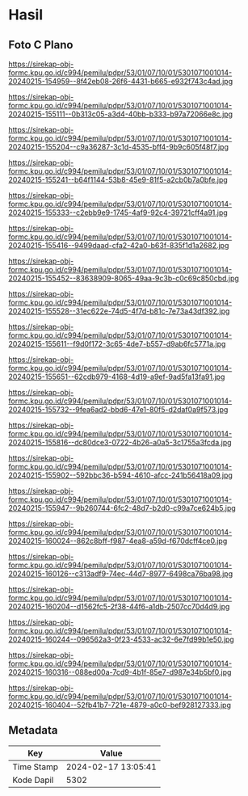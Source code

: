 # Hasil

## Foto C Plano

https://sirekap-obj-formc.kpu.go.id/c994/pemilu/pdpr/53/01/07/10/01/5301071001014-20240215-154959--8f42eb08-26f6-4431-b665-e932f743c4ad.jpg

https://sirekap-obj-formc.kpu.go.id/c994/pemilu/pdpr/53/01/07/10/01/5301071001014-20240215-155111--0b313c05-a3d4-40bb-b333-b97a72066e8c.jpg

https://sirekap-obj-formc.kpu.go.id/c994/pemilu/pdpr/53/01/07/10/01/5301071001014-20240215-155204--c9a36287-3c1d-4535-bff4-9b9c605f48f7.jpg

https://sirekap-obj-formc.kpu.go.id/c994/pemilu/pdpr/53/01/07/10/01/5301071001014-20240215-155241--b64f1144-53b8-45e9-81f5-a2cb0b7a0bfe.jpg

https://sirekap-obj-formc.kpu.go.id/c994/pemilu/pdpr/53/01/07/10/01/5301071001014-20240215-155333--c2ebb9e9-1745-4af9-92c4-39721cff4a91.jpg

https://sirekap-obj-formc.kpu.go.id/c994/pemilu/pdpr/53/01/07/10/01/5301071001014-20240215-155416--9499daad-cfa2-42a0-b63f-835f1d1a2682.jpg

https://sirekap-obj-formc.kpu.go.id/c994/pemilu/pdpr/53/01/07/10/01/5301071001014-20240215-155452--83638909-8065-49aa-9c3b-c0c69c850cbd.jpg

https://sirekap-obj-formc.kpu.go.id/c994/pemilu/pdpr/53/01/07/10/01/5301071001014-20240215-155528--31ec622e-74d5-4f7d-b81c-7e73a43df392.jpg

https://sirekap-obj-formc.kpu.go.id/c994/pemilu/pdpr/53/01/07/10/01/5301071001014-20240215-155611--f9d0f172-3c65-4de7-b557-d9ab6fc5771a.jpg

https://sirekap-obj-formc.kpu.go.id/c994/pemilu/pdpr/53/01/07/10/01/5301071001014-20240215-155651--62cdb979-4168-4d19-a9ef-9ad5fa13fa91.jpg

https://sirekap-obj-formc.kpu.go.id/c994/pemilu/pdpr/53/01/07/10/01/5301071001014-20240215-155732--9fea6ad2-bbd6-47e1-80f5-d2daf0a9f573.jpg

https://sirekap-obj-formc.kpu.go.id/c994/pemilu/pdpr/53/01/07/10/01/5301071001014-20240215-155816--dc80dce3-0722-4b26-a0a5-3c1755a3fcda.jpg

https://sirekap-obj-formc.kpu.go.id/c994/pemilu/pdpr/53/01/07/10/01/5301071001014-20240215-155902--592bbc36-b594-4610-afcc-241b56418a09.jpg

https://sirekap-obj-formc.kpu.go.id/c994/pemilu/pdpr/53/01/07/10/01/5301071001014-20240215-155947--9b260744-6fc2-48d7-b2d0-c99a7ce624b5.jpg

https://sirekap-obj-formc.kpu.go.id/c994/pemilu/pdpr/53/01/07/10/01/5301071001014-20240215-160024--862c8bff-f987-4ea8-a59d-f670dcff4ce0.jpg

https://sirekap-obj-formc.kpu.go.id/c994/pemilu/pdpr/53/01/07/10/01/5301071001014-20240215-160126--c313adf9-74ec-44d7-8977-6498ca76ba98.jpg

https://sirekap-obj-formc.kpu.go.id/c994/pemilu/pdpr/53/01/07/10/01/5301071001014-20240215-160204--d1562fc5-2f38-44f6-a1db-2507cc70d4d9.jpg

https://sirekap-obj-formc.kpu.go.id/c994/pemilu/pdpr/53/01/07/10/01/5301071001014-20240215-160244--096562a3-0f23-4533-ac32-6e7fd99b1e50.jpg

https://sirekap-obj-formc.kpu.go.id/c994/pemilu/pdpr/53/01/07/10/01/5301071001014-20240215-160316--088ed00a-7cd9-4b1f-85e7-d987e34b5bf0.jpg

https://sirekap-obj-formc.kpu.go.id/c994/pemilu/pdpr/53/01/07/10/01/5301071001014-20240215-160404--52fb41b7-721e-4879-a0c0-bef928127333.jpg


## Metadata

| Key        | Value               |
| ---------- | ------------------- |
| Time Stamp | 2024-02-17 13:05:41 |
| Kode Dapil | 5302                |



